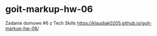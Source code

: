 # goit-markup-hw-06
Zadanie domowe #6 z Tech Skills
https://klaudiak0205.github.io/goit-markup-hw-06/
